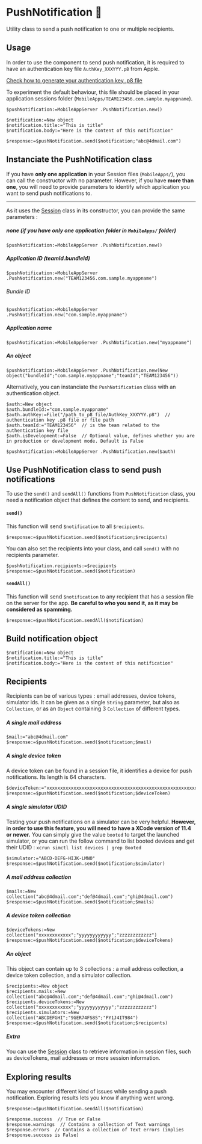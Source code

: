 # PushNotification 🔔

Utility class to send a push notification to one or multiple recipients.

## Usage


In order to use the component to send push notification, it is required to have an authentication key file `AuthKey_XXXYYY.p8` from Apple.

[Check how to generate your authentication key .p8 file](../Generate_p8.md)

To experiment the default behaviour, this file should be placed in your application sessions folder (`MobileApps/TEAM123456.com.sample.myappname`).

```4d
$pushNotification:=MobileAppServer .PushNotification.new()

$notification:=New object
$notification.title:="This is title"
$notification.body:="Here is the content of this notification"

$response:=$pushNotification.send($notification;"abc@4dmail.com")
```

## Instanciate the PushNotification class

If you have **only one application** in your Session files (`MobileApps/`), you can call the constructor with no parameter. However, if you have **more than one**, you will need to provide parameters to identify which application you want to send push notifications to.

---


As it uses the [Session](./Session.md) class in its constructor, you can provide the same parameters :

##### none (if you have only one application folder in `MobileApps/` folder)
```4d
$pushNotification:=MobileAppServer .PushNotification.new()
```

##### Application ID (teamId.bundleId)
```4d
$pushNotification:=MobileAppServer .PushNotification.new("TEAM123456.com.sample.myappname")
```

###### Bundle ID
```4d
$pushNotification:=MobileAppServer .PushNotification.new("com.sample.myappname")
```

##### Application name
```4d
$pushNotification:=MobileAppServer .PushNotification.new("myappname")
```

##### An object
```4d
$pushNotification:=MobileAppServer .PushNotification.new(New object("bundleId";"com.sample.myappname";"teamId";"TEAM123456"))
```

Alternatively, you can instanciate the `PushNotification` class with an authentication object.

```4d
$auth:=New object
$auth.bundleId:="com.sample.myappname"
$auth.authKey:=File("/path_to_p8_file/AuthKey_XXXYYY.p8")  // authentication key .p8 file or file path
$auth.teamId:="TEAM123456"  // is the team related to the authentication key file
$auth.isDevelopment:=False  // Optional value, defines whether you are in production or development mode. Default is False

$pushNotification:=MobileAppServer .PushNotification.new($auth)
```

## Use PushNotification class to send push notifications

To use the `send()`  and `sendAll()` functions from `PushNotification` class, you need a notification object that defines the content to send, and recipients.

#### `send()`

This function will send `$notification` to all `$recipients`.

```4d
$response:=$pushNotification.send($notification;$recipients)
```

You can also set the recipients into your class, and call `send()` with no recipients parameter.

```4d
$pushNotification.recipients:=$recipients
$response:=$pushNotification.send($notification)
```

#### `sendAll()`

This function will send `$notification` to any recipient that has a session file on the server for the app. **Be careful to who you send it, as it may be considered as spamming.**

```4d
$response:=$pushNotification.sendAll($notification)
```

## Build notification object


```4d
$notification:=New object
$notification.title:="This is title"
$notification.body:="Here is the content of this notification"
```

## Recipients

Recipients can be of various types : email addresses, device tokens, simulator ids. It can be given as a single `String` parameter, but also as `Collection`, or as an `Object` containing 3 `Collection` of different types.

##### A single mail address

```4d
$mail:="abc@4dmail.com"
$response:=$pushNotification.send($notification;$mail)
```

##### A single device token

A device token can be found in a session file, it identifies a device for push notifications. Its length is 64 characters.

```4d
$deviceToken:="xxxxxxxxxxxxxxxxxxxxxxxxxxxxxxxxxxxxxxxxxxxxxxxxxxxxxxxxxxxxxxxx"
$response:=$pushNotification.send($notification;$deviceToken)
```

##### A single simulator UDID

Testing your push notifications on a simulator can be very helpful. **However, in order to use this feature, you will need to have a XCode version of 11.4 or newer.**
You can simply give the value `booted` to target the launched simulator, or you can run the follow command to list booted devices and get their UDID : `xcrun simctl list devices | grep Booted`

```4d
$simulator:="ABCD-DEFG-HIJK-LMNO"
$response:=$pushNotification.send($notification;$simulator)
```

##### A mail address collection

```4d
$mails:=New collection("abc@4dmail.com";"def@4dmail.com";"ghi@4dmail.com")
$response:=$pushNotification.send($notification;$mails)
```

##### A device token collection

```4d
$deviceTokens:=New collection("xxxxxxxxxxxx";"yyyyyyyyyyyy";"zzzzzzzzzzzz")
$response:=$pushNotification.send($notification;$deviceTokens)
```

##### An object

This object can contain up to 3 collections : a mail address collection, a device token collection, and a simulator collection.

```4d
$recipients:=New object
$recipients.mails:=New collection("abc@4dmail.com";"def@4dmail.com";"ghi@4dmail.com")
$recipients.deviceTokens:=New collection("xxxxxxxxxxxx";"yyyyyyyyyyyy";"zzzzzzzzzzzz")
$recipients.simulators:=New collection("ABCDEFGHI";"9GER74FS8S";"PY1J4IT984")
$response:=$pushNotification.send($notification;$recipients)
```

##### Extra

You can use the [Session](./Session.md) class to retrieve information in session files, such as deviceTokens, mail addresses or more session information.

## Exploring results

You may encounter different kind of issues while sending a push notification. Exploring results lets you know if anything went wrong.

```4d
$response:=$pushNotification.sendAll($notification)

$response.success  // True or False
$response.warnings  // Contains a collection of Text warnings
$response.errors  // Contains a collection of Text errors (implies $response.success is False)
```
